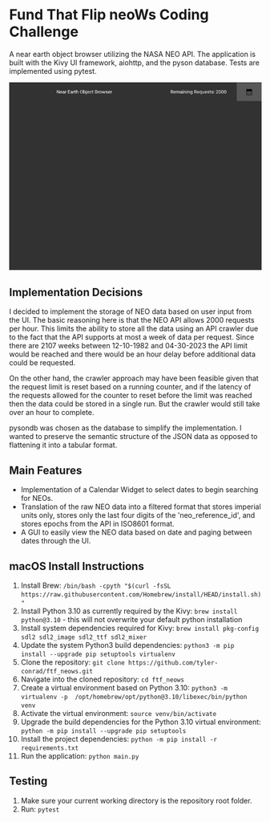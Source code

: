 # Fund That Flip neoWs Coding Challenge
A near earth object browser utilizing the NASA NEO API.  The application is built with the Kivy UI
framework, aiohttp, and the pyson database.  Tests are implemented using pytest.

![Demo](demo.gif)

## Implementation Decisions
I decided to implement the storage of NEO data based on user input from the UI.  The basic reasoning
here is that the NEO API allows 2000 requests per hour.  This limits the ability to store all the
data using an API crawler due to the fact that the API supports at most a week of data per request.
Since there are 2107 weeks between 12-10-1982 and 04-30-2023 the API limit would be reached and
there would be an hour delay before additional data could be requested.

On the other hand, the crawler approach may have been feasible given that the request limit is reset
based on a running counter, and if the latency of the requests allowed for the counter to reset
before the limit was reached then the data could be stored in a single run. But the crawler would
still take over an hour to complete.

pysondb was chosen as the database to simplify the implementation.  I wanted to preserve the
semantic structure of the JSON data as opposed to flattening it into a tabular format.

## Main Features
* Implementation of a Calendar Widget to select dates to begin searching for NEOs.
* Translation of the raw NEO data into a filtered format that stores imperial units only,
  stores only the last four digits of the 'neo_reference_id', and stores epochs from the API
  in ISO8601 format.
* A GUI to easily view the NEO data based on date and paging between dates through the UI.

## macOS Install Instructions
1. Install Brew: `/bin/bash -cpyth "$(curl -fsSL https://raw.githubusercontent.com/Homebrew/install/HEAD/install.sh)"`
2. Install Python 3.10 as currently required by the Kivy: `brew install python@3.10` - this will not overwrite your default python installation
3. Install system dependencies required for Kivy: `brew install pkg-config sdl2 sdl2_image sdl2_ttf sdl2_mixer`
4. Update the system Python3 build dependencies: `python3 -m pip install --upgrade pip setuptools virtualenv`
5. Clone the repository: `git clone https://github.com/tyler-conrad/ftf_neows.git`
5. Navigate into the cloned repository: `cd ftf_neows`
6. Create a virtual environment based on Python 3.10: `python3 -m virtualenv -p  /opt/homebrew/opt/python@3.10/libexec/bin/python venv`
7. Activate the virtual environment: `source venv/bin/activate`
8. Upgrade the build dependencies for the Python 3.10 virtual environment: `python -m pip install --upgrade pip setuptools`
9. Install the project dependencies: `python -m pip install -r requirements.txt`
10. Run the application: `python main.py`

## Testing
1. Make sure your current working directory is the repository root folder.
2. Run: `pytest`
